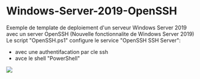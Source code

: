 # Windows-Server-2019-OpenSSH

Exemple de template de deploiement d'un serveur Windows Server 2019 avec un server OpenSSH (Nouvelle fonctionnalite de Windows Server 2019)<br/>
Le script "OpenSSH.ps1" configure le service "OpenSSH SSH Server": <br/>
- avec une authentifacation par cle ssh<br/>
- avce le shell "PowerShell"<br/>


<a href="https://portal.azure.com/#create/Microsoft.Template/uri/https%3A%2F%2Fraw.githubusercontent.com%2FPierre-Chesne%2FWindows-Server-2019-OpenSSH%2Fmaster%2Fazuredeploy.json" target="_blank"><img src="http://azuredeploy.net/deploybutton.png"/></a>